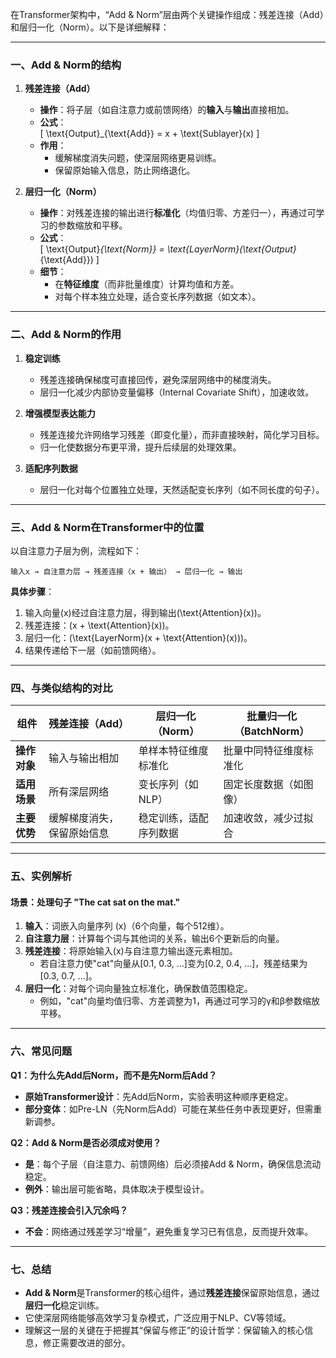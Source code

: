 在Transformer架构中，“Add & Norm”层由两个关键操作组成：残差连接（Add）和层归一化（Norm）。以下是详细解释：

---

### **一、Add & Norm的结构**
1. **残差连接（Add）**  
   - **操作**：将子层（如自注意力或前馈网络）的**输入**与**输出**直接相加。  
   - **公式**：  
     \[
     \text{Output}_{\text{Add}} = x + \text{Sublayer}(x)
     \]
   - **作用**：  
     - 缓解梯度消失问题，使深层网络更易训练。  
     - 保留原始输入信息，防止网络退化。

2. **层归一化（Norm）**  
   - **操作**：对残差连接的输出进行**标准化**（均值归零、方差归一），再通过可学习的参数缩放和平移。  
   - **公式**：  
     \[
     \text{Output}_{\text{Norm}} = \text{LayerNorm}(\text{Output}_{\text{Add}})
     \]
   - **细节**：  
     - 在**特征维度**（而非批量维度）计算均值和方差。  
     - 对每个样本独立处理，适合变长序列数据（如文本）。

---

### **二、Add & Norm的作用**
1. **稳定训练**  
   - 残差连接确保梯度可直接回传，避免深层网络中的梯度消失。  
   - 层归一化减少内部协变量偏移（Internal Covariate Shift），加速收敛。

2. **增强模型表达能力**  
   - 残差连接允许网络学习残差（即变化量），而非直接映射，简化学习目标。  
   - 归一化使数据分布更平滑，提升后续层的处理效果。

3. **适配序列数据**  
   - 层归一化对每个位置独立处理，天然适配变长序列（如不同长度的句子）。

---

### **三、Add & Norm在Transformer中的位置**
以自注意力子层为例，流程如下：  
```
输入x → 自注意力层 → 残差连接（x + 输出） → 层归一化 → 输出
```
**具体步骤**：  
1. 输入向量\(x\)经过自注意力层，得到输出\(\text{Attention}(x)\)。  
2. 残差连接：\(x + \text{Attention}(x)\)。  
3. 层归一化：\(\text{LayerNorm}(x + \text{Attention}(x))\)。  
4. 结果传递给下一层（如前馈网络）。

---

### **四、与类似结构的对比**
| **组件**           | 残差连接（Add）               | 层归一化（Norm）              | 批量归一化（BatchNorm）      |
|--------------------|-----------------------------|-----------------------------|----------------------------|
| **操作对象**        | 输入与输出相加                | 单样本特征维度标准化           | 批量中同特征维度标准化         |
| **适用场景**        | 所有深层网络                  | 变长序列（如NLP）             | 固定长度数据（如图像）         |
| **主要优势**        | 缓解梯度消失，保留原始信息      | 稳定训练，适配序列数据         | 加速收敛，减少过拟合           |

---

### **五、实例解析**
#### **场景**：处理句子 "The cat sat on the mat."
1. **输入**：词嵌入向量序列 \(x\)（6个向量，每个512维）。  
2. **自注意力层**：计算每个词与其他词的关系，输出6个更新后的向量。  
3. **残差连接**：将原始输入\(x\)与自注意力输出逐元素相加。  
   - 若自注意力使"cat"向量从\[0.1, 0.3, ...\]变为\[0.2, 0.4, ...\]，残差结果为\[0.3, 0.7, ...\]。  
4. **层归一化**：对每个词向量独立标准化，确保数值范围稳定。  
   - 例如，"cat"向量均值归零、方差调整为1，再通过可学习的γ和β参数缩放平移。

---

### **六、常见问题**
**Q1：为什么先Add后Norm，而不是先Norm后Add？**  
- **原始Transformer设计**：先Add后Norm，实验表明这种顺序更稳定。  
- **部分变体**：如Pre-LN（先Norm后Add）可能在某些任务中表现更好，但需重新调参。

**Q2：Add & Norm是否必须成对使用？**  
- **是**：每个子层（自注意力、前馈网络）后必须接Add & Norm，确保信息流动稳定。  
- **例外**：输出层可能省略，具体取决于模型设计。

**Q3：残差连接会引入冗余吗？**  
- **不会**：网络通过残差学习“增量”，避免重复学习已有信息，反而提升效率。

---

### **七、总结**
- **Add & Norm**是Transformer的核心组件，通过**残差连接**保留原始信息，通过**层归一化**稳定训练。  
- 它使深层网络能够高效学习复杂模式，广泛应用于NLP、CV等领域。  
- 理解这一层的关键在于把握其“保留与修正”的设计哲学：保留输入的核心信息，修正需要改进的部分。